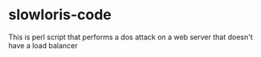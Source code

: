 # slowloris-code
This is perl script that performs a dos attack on a web server that doesn't have a load balancer
